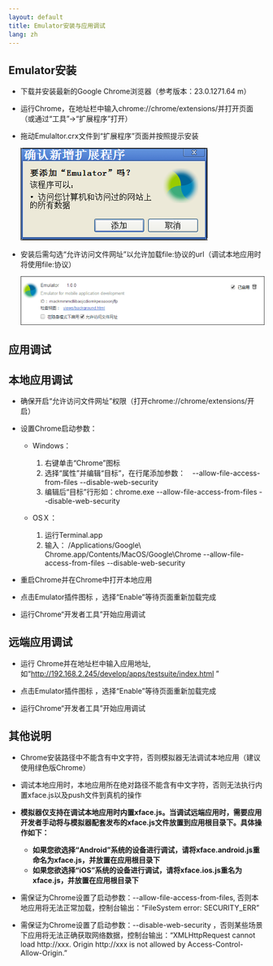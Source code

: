 ```yaml
---
layout: default
title: Emulator安装与应用调试
lang: zh
---
```


Emulator安装
---

   * 下载并安装最新的Google Chrome浏览器（参考版本：23.0.1271.64 m）

   * 运行Chrome，在地址栏中输入chrome://chrome/extensions/并打开页面（或通过“工具”->“扩展程序”打开）

   * 拖动Emulaltor.crx文件到“扩展程序”页面并按照提示安装

       ![](img/emulatorInstall.png)

   * 安装后需勾选“允许访问文件网址”以允许加载file:协议的url（调试本地应用时将使用file:协议）

       ![](img/emulatorAccessFile.png)

应用调试
---
本地应用调试
---
   * 确保开启“允许访问文件网址”权限（打开chrome://chrome/extensions/开启）

   * 设置Chrome启动参数：

      * Windows：
         1. 右键单击“Chrome”图标
         1. 选择“属性”并编辑“目标”，在行尾添加参数：　--allow-file-access-from-files --disable-web-security
         1. 编辑后“目标”行形如：chrome.exe --allow-file-access-from-files --disable-web-security

      * OSＸ：
         1. 运行Terminal.app
         1. 输入： /Applications/Google\ Chrome.app/Contents/MacOS/Google\Chrome --allow-file-access-from-files --disable-web-security

   * 重启Chrome并在Chrome中打开本地应用

   * 点击Emulator插件图标  ，选择“Enable”等待页面重新加载完成

   * 运行Chrome“开发者工具”开始应用调试

远端应用调试
-

   * 运行 Chrome并在地址栏中输入应用地址,如“http://192.168.2.245/develop/apps/testsuite/index.html
”

   * 点击Emulator插件图标  ，选择“Enable”等待页面重新加载完成

   * 运行Chrome“开发者工具”开始应用调试

其他说明
-

   * Chrome安装路径中不能含有中文字符，否则模拟器无法调试本地应用（建议使用绿色版Chrome）
   
   * 调试本地应用时，本地应用所在绝对路径不能含有中文字符，否则无法执行内置xface.js以及push文件到真机的操作

   * __模拟器仅支持在调试本地应用时内置xface.js。当调试远端应用时，需要应用开发者手动将与模拟器配套发布的xface.js文件放置到应用根目录下。具体操作如下：__

      * __如果您欲选择“Android”系统的设备进行调试，请将xface.android.js重命名为xface.js，并放置在应用根目录下__
      * __如果您欲选择“iOS”系统的设备进行调试，请将xface.ios.js重名为xface.js，并放置在应用根目录下__

   * 需保证为Chrome设置了启动参数：--allow-file-access-from-files, 否则本地应用将无法正常加载，控制台输出：“FileSystem error: SECURITY_ERR”

   * 需保证为Chrome设置了启动参数：--disable-web-security ，否则某些场景下应用将无法正确获取网络数据，控制台输出：“XMLHttpRequest cannot load http://xxx. Origin http://xxx is not allowed by Access-Control-Allow-Origin.”
  


